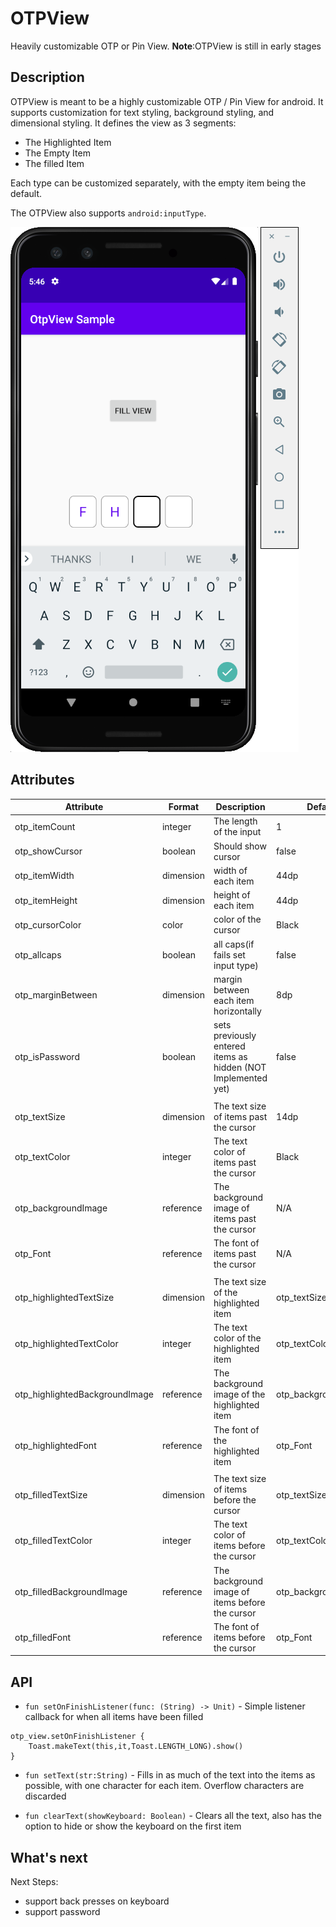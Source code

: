 # OTPView
 Heavily customizable OTP or Pin View. **Note**:OTPView is still in early stages

## Description

OTPView is meant to be a highly customizable OTP / Pin View for android. It supports customization for text styling, background styling, and dimensional styling. It defines the view as 3 segments:
* The Highlighted Item
* The Empty Item
* The filled Item

Each type can be customized separately, with the empty item being the default.

The OTPView also supports `android:inputType`.

![IMG](/images/example.png)

## Attributes

| Attribute | Format | Description | Default |
|-----------|--------|-------------|---------|
| otp_itemCount | integer | The length of the input | 1 |
| otp_showCursor | boolean | Should show cursor | false |
| otp_itemWidth | dimension | width of each item | 44dp |
| otp_itemHeight | dimension | height of each item | 44dp |
| otp_cursorColor | color | color of the cursor | Black |
| otp_allcaps | boolean | all caps(if fails set input type) | false |
| otp_marginBetween | dimension | margin between each item horizontally | 8dp |
| otp_isPassword | boolean | sets previously entered items as hidden (NOT Implemented yet) | false |
|  |  |  |  |
| otp_textSize | dimension | The text size of items past the cursor | 14dp |
| otp_textColor | integer | The text color of items past the cursor | Black |
| otp_backgroundImage | reference | The background image of items past the cursor | N/A |
| otp_Font | reference | The font of items past the cursor | N/A |
|  |  |  |  |
| otp_highlightedTextSize | dimension |  The text size of the highlighted item | otp_textSize |
| otp_highlightedTextColor | integer | The text color of the highlighted item | otp_textColor |
| otp_highlightedBackgroundImage | reference | The background image of the highlighted item | otp_backgroundImage |
| otp_highlightedFont | reference | The font of the highlighted item | otp_Font |
|  |  |  |  |
| otp_filledTextSize | dimension | The text size of items before the cursor | otp_textSize |
| otp_filledTextColor | integer | The text color of items before the cursor | otp_textColor |
| otp_filledBackgroundImage | reference | The background image of items before the cursor| otp_backgroundImage |
| otp_filledFont | reference | The font of items before the cursor | otp_Font |

## API

* `fun setOnFinishListener(func: (String) -> Unit)` - Simple listener callback for when all items have been filled
```
otp_view.setOnFinishListener {
    Toast.makeText(this,it,Toast.LENGTH_LONG).show()
}
```
* `fun setText(str:String)` - Fills in as much of the text into the items as possible, with one character for each item. Overflow characters are discarded

* `fun clearText(showKeyboard: Boolean)` - Clears all the text, also has the option to hide or show the keyboard on the first item


## What's next

Next Steps:
* support back presses on keyboard
* support password
